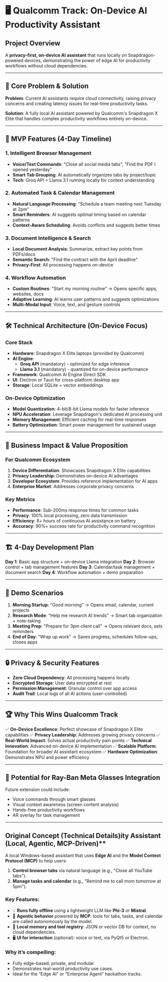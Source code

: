 # 🖥️ **Qualcomm Track: On-Device AI Productivity Assistant**

## Project Overview
A **privacy-first, on-device AI assistant** that runs locally on Snapdragon-powered devices, demonstrating the power of edge AI for productivity workflows without cloud dependencies.

---

## 🎯 **Core Problem & Solution**

**Problem**: Current AI assistants require cloud connectivity, raising privacy concerns and creating latency issues for real-time productivity tasks.

**Solution**: A fully local AI assistant powered by Qualcomm's Snapdragon X Elite that handles complex productivity workflows entirely on-device.

---

## 🚀 **MVP Features (4-Day Timeline)**

### 1. **Intelligent Browser Management**
- **Voice/Text Commands**: "Close all social media tabs", "Find the PDF I opened yesterday"
- **Smart Tab Grouping**: AI automatically organizes tabs by project/topic
- **Tech**: Groq API + Llama 3.1 running locally for context understanding

### 2. **Automated Task & Calendar Management**
- **Natural Language Processing**: "Schedule a team meeting next Tuesday at 2pm"
- **Smart Reminders**: AI suggests optimal timing based on calendar patterns
- **Context-Aware Scheduling**: Avoids conflicts and suggests better times

### 3. **Document Intelligence & Search**
- **Local Document Analysis**: Summarize, extract key points from PDFs/docs
- **Semantic Search**: "Find the contract with the April deadline"
- **Privacy-First**: All processing happens on-device

### 4. **Workflow Automation**
- **Custom Routines**: "Start my morning routine" → Opens specific apps, websites, docs
- **Adaptive Learning**: AI learns user patterns and suggests optimizations
- **Multi-Modal Input**: Voice, text, and gesture controls

---

## 🛠️ **Technical Architecture (On-Device Focus)**

### **Core Stack**
- **Hardware**: Snapdragon X Elite laptops (provided by Qualcomm)
- **AI Engine**: 
  - **Groq API** (mandatory) - optimized for edge inference
  - **Llama 3.1** (mandatory) - quantized for on-device performance
- **Framework**: Qualcomm AI Engine Direct SDK
- **UI**: Electron or Tauri for cross-platform desktop app
- **Storage**: Local SQLite + vector embeddings

### **On-Device Optimization**
- **Model Quantization**: 4-bit/8-bit Llama models for faster inference
- **NPU Acceleration**: Leverage Snapdragon's dedicated AI processing unit
- **Memory Management**: Efficient caching for real-time responses
- **Battery Optimization**: Smart power management for sustained usage

---

## 💼 **Business Impact & Value Proposition**

### **For Qualcomm Ecosystem**
1. **Device Differentiation**: Showcases Snapdragon X Elite capabilities
2. **Privacy Leadership**: Demonstrates on-device AI advantages
3. **Developer Ecosystem**: Provides reference implementation for AI apps
4. **Enterprise Market**: Addresses corporate privacy concerns

### **Key Metrics**
- **Performance**: Sub-200ms response times for common tasks
- **Privacy**: 100% local processing, zero data transmission
- **Efficiency**: 8+ hours of continuous AI assistance on battery
- **Accuracy**: 90%+ success rate for productivity command recognition

---

## 🏗️ **4-Day Development Plan**

**Day 1**: Basic app structure + on-device Llama integration
**Day 2**: Browser control + tab management features
**Day 3**: Calendar/task management + document search
**Day 4**: Workflow automation + demo preparation

---

## 🎯 **Demo Scenarios**

1. **Morning Startup**: "Good morning" → Opens email, calendar, current projects
2. **Research Mode**: "Help me research AI trends" → Smart tab organization + note-taking
3. **Meeting Prep**: "Prepare for 3pm client call" → Opens relevant docs, sets reminders
4. **End of Day**: "Wrap up work" → Saves progress, schedules follow-ups, closes apps

---

## 🔒 **Privacy & Security Features**

- **Zero Cloud Dependency**: All processing happens locally
- **Encrypted Storage**: User data encrypted at rest
- **Permission Management**: Granular control over app access
- **Audit Trail**: Local logs of all AI actions (user-controlled)

---

## 🏆 **Why This Wins Qualcomm Track**

✅ **On-Device Excellence**: Perfect showcase of Snapdragon X Elite capabilities
✅ **Privacy Leadership**: Addresses growing privacy concerns
✅ **Real-World Impact**: Solves actual productivity pain points
✅ **Technical Innovation**: Advanced on-device AI implementation
✅ **Scalable Platform**: Foundation for broader AI assistant ecosystem
✅ **Hardware Optimization**: Demonstrates NPU and power efficiency

---

## 🎁 **Potential for Ray-Ban Meta Glasses Integration**

Future extension could include:
- Voice commands through smart glasses
- Visual context awareness (screen content analysis)
- Hands-free productivity workflows
- AR overlay for task management

---

## Original Concept (Technical Details)ity Assistant (Local, Agentic, MCP-Driven)**

A local Windows-based assistant that uses **Edge AI** and the **Model Context Protocol (MCP)** to help users:

1. **Control browser tabs** via natural language (e.g., "Close all YouTube tabs").
2. **Manage tasks and calendar** (e.g., "Remind me to call mom tomorrow at 5pm").

### Key Features:

* 💡 **Runs fully offline** using a lightweight LLM like **Phi-3** or **Mistral**.
* 🧠 **Agentic behavior** powered by **MCP**: tools for tabs, tasks, and calendar are called autonomously by the model.
* 📂 **Local memory and tool registry**: JSON or vector DB for context, no cloud dependencies.
* 🖥️ **UI for interaction** (optional): voice or text, via PyQt5 or Electron.

### Why it’s compelling:

* Fully edge-based, private, and modular.
* Demonstrates real-world productivity use cases.
* Ideal for the “Edge AI” or “Enterprise Agent” hackathon tracks.